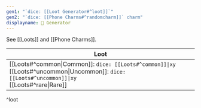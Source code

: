 ```yaml
---
gen1: "`dice: [[Loot Generator#^loot]]`"
gen2: "`dice: [[Phone Charms#^randomcharm]]` charm"
displayname: 💎 Generator
---
```

See [[Loots]] and [[Phone Charms]].

| Loot |
| ---- |
| [[Loots#^common\|Common]]: `dice: [[Loots#^common]]\|xy`<br>[[Loots#^uncommon\|Uncommon]]: `dice: [[Loots#^uncommon]]\|xy`<br>[[Loots#^rare\|Rare]] |
^loot